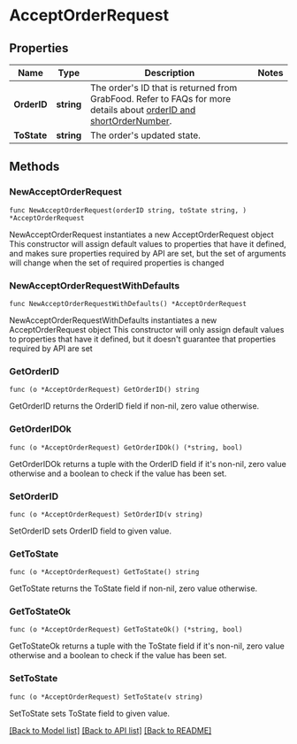 # AcceptOrderRequest

## Properties

Name | Type | Description | Notes
------------ | ------------- | ------------- | -------------
**OrderID** | **string** | The order&#39;s ID that is returned from GrabFood. Refer to FAQs for more details about [orderID and shortOrderNumber](#section/Order/What&#39;s-the-difference-between-orderID-and-shortOrderNumber). | 
**ToState** | **string** | The order&#39;s updated state. | 

## Methods

### NewAcceptOrderRequest

`func NewAcceptOrderRequest(orderID string, toState string, ) *AcceptOrderRequest`

NewAcceptOrderRequest instantiates a new AcceptOrderRequest object
This constructor will assign default values to properties that have it defined,
and makes sure properties required by API are set, but the set of arguments
will change when the set of required properties is changed

### NewAcceptOrderRequestWithDefaults

`func NewAcceptOrderRequestWithDefaults() *AcceptOrderRequest`

NewAcceptOrderRequestWithDefaults instantiates a new AcceptOrderRequest object
This constructor will only assign default values to properties that have it defined,
but it doesn't guarantee that properties required by API are set

### GetOrderID

`func (o *AcceptOrderRequest) GetOrderID() string`

GetOrderID returns the OrderID field if non-nil, zero value otherwise.

### GetOrderIDOk

`func (o *AcceptOrderRequest) GetOrderIDOk() (*string, bool)`

GetOrderIDOk returns a tuple with the OrderID field if it's non-nil, zero value otherwise
and a boolean to check if the value has been set.

### SetOrderID

`func (o *AcceptOrderRequest) SetOrderID(v string)`

SetOrderID sets OrderID field to given value.


### GetToState

`func (o *AcceptOrderRequest) GetToState() string`

GetToState returns the ToState field if non-nil, zero value otherwise.

### GetToStateOk

`func (o *AcceptOrderRequest) GetToStateOk() (*string, bool)`

GetToStateOk returns a tuple with the ToState field if it's non-nil, zero value otherwise
and a boolean to check if the value has been set.

### SetToState

`func (o *AcceptOrderRequest) SetToState(v string)`

SetToState sets ToState field to given value.



[[Back to Model list]](../README.md#documentation-for-models) [[Back to API list]](../README.md#documentation-for-api-endpoints) [[Back to README]](../README.md)


